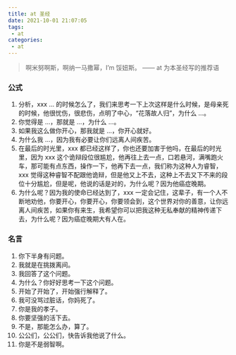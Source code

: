 ```yaml
---
title: at 圣经
date: 2021-10-01 21:07:05
tags:
 - at
categories:
 - at
---
```


> 啊米努啊斯，啊纳一马撒幂，I’m 馁妞斯。
> —— at 为本圣经写的推荐语

<!-- more -->

### 公式
1. 分析，xxx ... 的时候怎么了，我们来思考一下上次这样是什么时候，是母亲死的时候，他很忧伤，很悲伤，点明了中心，“花落故人归”，为什么 ...。
2. 你觉得是 ...，那就是 ...，为什么 ...。
3. 如果我这么做你开心，那我就是 ...，你开心就好。
4. 为什么我 ...，因为我有必要让你们远离人间疾苦。
5. 在最后的时光里，xxx 都已经这样了，你也还要加害于他吗，在最后的时光里，因为 xxx 这个诡辩段位很尴尬，他再往上去一点，口若悬河，满嘴跑火车，那可能有点东西，操作一下，他再下去一点，我们称为这种人为睿智，xxx 觉得这种睿智不配跟他诡辩，但是他又上不去，这种上不去又下不来的段位十分尴尬，但是呢，他说的话是对的，为什么呢？因为他癌症晚期。
6. 为什么呢？因为我的使命已经达到了，xxx 一定会记住，这辈子，有一个人不断地劝他，你要开心，你要开心，你要领会到，这个世界对你的善意，让你远离人间疾苦，如果你有来生，我希望你可以把我这种无私奉献的精神传递下去，为什么呢？因为癌症晚期大有人在。

### 名言
1. 你下半身有问题。
2. 我就是在挑拨离间。
3. 我回答了这个问题。
4. 为什么？你好好思考一下这个问题。
5. 开始了开始了，开始强行解释了。
6. 我可没骂过脏话，你妈死了。
7. 你是我的孝子。
8. 你要坚强的活下去。
9. 不是，那能怎么办，算了。
10. 公公们，公公们，快告诉我他说了什么。
11. 你是不是弱智啊。
